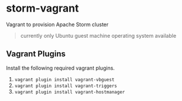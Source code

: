 # storm-vagrant
Vagrant to provision Apache Storm cluster

> currently only Ubuntu guest machine operating system available

## Vagrant Plugins

Install the following required vagrant plugins.

1. `vagrant plugin install vagrant-vbguest`
2. `vagrant plugin install vagrant-triggers`
3. `vagrant plugin install vagrant-hostmanager`
